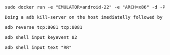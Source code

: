 <pre>
sudo docker run -e "EMULATOR=android-22" -e "ARCH=x86" -d -P -p 5900:5900 -p 5555:5555 --name android tracer0tong/android-emulator

Doing a adb kill-server on the host imediatelly followed by an adb connect ip on the remote machine did the trick.

adb reverse tcp:8081 tcp:8081

adb shell input keyevent 82

adb shell input text "RR"
</pre>